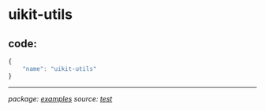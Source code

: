 # uikit-utils

## code:

~~~javascript
{
    "name": "uikit-utils"
}
~~~

* * *

_package: [examples](examples.md)_ _source: [test](https://github.com/dasdeck/doctools/tree/master/examples/./packages/uikit-utils)_